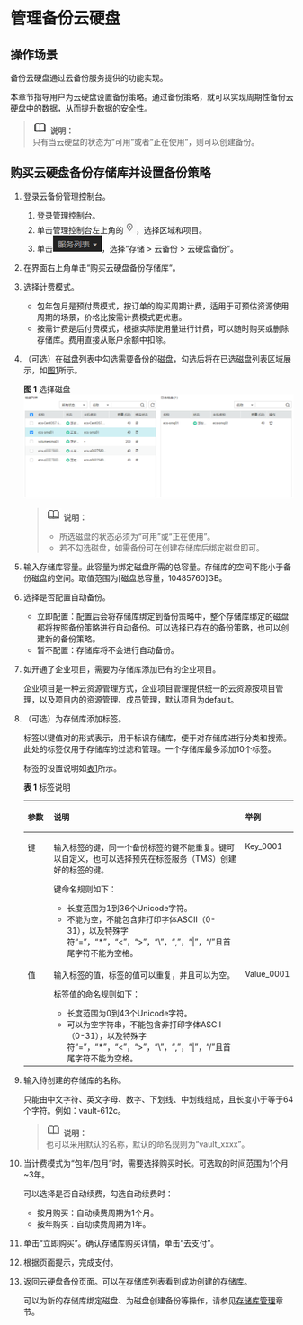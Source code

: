 # 管理备份云硬盘<a name="evs_01_0110"></a>

## 操作场景<a name="section20439890153621"></a>

备份云硬盘通过云备份服务提供的功能实现。

本章节指导用户为云硬盘设置备份策略。通过备份策略，就可以实现周期性备份云硬盘中的数据，从而提升数据的安全性。

>![](public_sys-resources/icon-note.gif) **说明：**   
>只有当云硬盘的状态为“可用“或者“正在使用“，则可以创建备份。  

## 购买云硬盘备份存储库并设置备份策略<a name="section858417913305"></a>

1.  登录云备份管理控制台。
    1.  登录管理控制台。
    2.  单击管理控制台左上角的![](figures/icon-region.png)，选择区域和项目。
    3.  单击![](figures/icon-list.png)，选择“存储 \> 云备份 \> 云硬盘备份”。

2.  在界面右上角单击“购买云硬盘备份存储库“。
3.  选择计费模式。
    -   包年包月是预付费模式，按订单的购买周期计费，适用于可预估资源使用周期的场景，价格比按需计费模式更优惠。
    -   按需计费是后付费模式，根据实际使用量进行计费，可以随时购买或删除存储库。费用直接从账户余额中扣除。

4.  （可选）在磁盘列表中勾选需要备份的磁盘，勾选后将在已选磁盘列表区域展示，如[图1](#zh-cn_topic_0157095235_fig204531717131710)所示。

    **图 1**  选择磁盘<a name="zh-cn_topic_0157095235_fig204531717131710"></a>  
    ![](figures/选择磁盘.png "选择磁盘")

    >![](public_sys-resources/icon-note.gif) **说明：**   
    >-   所选磁盘的状态必须为“可用”或“正在使用”。  
    >-   若不勾选磁盘，如需备份可在创建存储库后绑定磁盘即可。  

5.  输入存储库容量。此容量为绑定磁盘所需的总容量。存储库的空间不能小于备份磁盘的空间。取值范围为\[磁盘总容量，10485760\]GB。
6.  选择是否配置自动备份。
    -   立即配置：配置后会将存储库绑定到备份策略中，整个存储库绑定的磁盘都将按照备份策略进行自动备份。可以选择已存在的备份策略，也可以创建新的备份策略。
    -   暂不配置：存储库将不会进行自动备份。

7.  如开通了企业项目，需要为存储库添加已有的企业项目。

    企业项目是一种云资源管理方式，企业项目管理提供统一的云资源按项目管理，以及项目内的资源管理、成员管理，默认项目为default。

8.  （可选）为存储库添加标签。

    标签以键值对的形式表示，用于标识存储库，便于对存储库进行分类和搜索。此处的标签仅用于存储库的过滤和管理。一个存储库最多添加10个标签。

    标签的设置说明如[表1](#zh-cn_topic_0157095235_table191162312815)所示。

    **表 1**  标签说明

    <a name="zh-cn_topic_0157095235_table191162312815"></a>
    <table><thead align="left"><tr id="zh-cn_topic_0157095235_row41151331884"><th class="cellrowborder" valign="top" width="9.900990099009901%" id="mcps1.2.4.1.1"><p id="zh-cn_topic_0157095235_p311514319817"><a name="zh-cn_topic_0157095235_p311514319817"></a><a name="zh-cn_topic_0157095235_p311514319817"></a>参数</p>
    </th>
    <th class="cellrowborder" valign="top" width="71.28712871287128%" id="mcps1.2.4.1.2"><p id="zh-cn_topic_0157095235_p3115234819"><a name="zh-cn_topic_0157095235_p3115234819"></a><a name="zh-cn_topic_0157095235_p3115234819"></a>说明</p>
    </th>
    <th class="cellrowborder" valign="top" width="18.81188118811881%" id="mcps1.2.4.1.3"><p id="zh-cn_topic_0157095235_p19990164015312"><a name="zh-cn_topic_0157095235_p19990164015312"></a><a name="zh-cn_topic_0157095235_p19990164015312"></a>举例</p>
    </th>
    </tr>
    </thead>
    <tbody><tr id="zh-cn_topic_0157095235_row51153313816"><td class="cellrowborder" valign="top" width="9.900990099009901%" headers="mcps1.2.4.1.1 "><p id="zh-cn_topic_0157095235_p14115183385"><a name="zh-cn_topic_0157095235_p14115183385"></a><a name="zh-cn_topic_0157095235_p14115183385"></a>键</p>
    </td>
    <td class="cellrowborder" valign="top" width="71.28712871287128%" headers="mcps1.2.4.1.2 "><p id="zh-cn_topic_0157095235_p611511310819"><a name="zh-cn_topic_0157095235_p611511310819"></a><a name="zh-cn_topic_0157095235_p611511310819"></a>输入标签的键，同一个备份标签的键不能重复。键可以自定义，也可以选择预先在标签服务（TMS）创建好的标签的键。</p>
    <p id="zh-cn_topic_0157095235_p191158314810"><a name="zh-cn_topic_0157095235_p191158314810"></a><a name="zh-cn_topic_0157095235_p191158314810"></a>键命名规则如下：</p>
    <a name="zh-cn_topic_0157095235_ul20115438812"></a><a name="zh-cn_topic_0157095235_ul20115438812"></a><ul id="zh-cn_topic_0157095235_ul20115438812"><li>长度范围为1到36个Unicode字符。</li><li>不能为空，不能包含非打印字体ASCII（0-31），以及特殊字符“=”，“*”，“&lt;”，“&gt;”，“\”，“,”，“|”，“/”且首尾字符不能为空格。</li></ul>
    </td>
    <td class="cellrowborder" valign="top" width="18.81188118811881%" headers="mcps1.2.4.1.3 "><p id="zh-cn_topic_0157095235_p1499017405316"><a name="zh-cn_topic_0157095235_p1499017405316"></a><a name="zh-cn_topic_0157095235_p1499017405316"></a>Key_0001</p>
    </td>
    </tr>
    <tr id="zh-cn_topic_0157095235_row21161531187"><td class="cellrowborder" valign="top" width="9.900990099009901%" headers="mcps1.2.4.1.1 "><p id="zh-cn_topic_0157095235_p101151731081"><a name="zh-cn_topic_0157095235_p101151731081"></a><a name="zh-cn_topic_0157095235_p101151731081"></a>值</p>
    </td>
    <td class="cellrowborder" valign="top" width="71.28712871287128%" headers="mcps1.2.4.1.2 "><p id="zh-cn_topic_0157095235_p1911693486"><a name="zh-cn_topic_0157095235_p1911693486"></a><a name="zh-cn_topic_0157095235_p1911693486"></a>输入标签的值，标签的值可以重复，并且可以为空。</p>
    <p id="zh-cn_topic_0157095235_p21161131085"><a name="zh-cn_topic_0157095235_p21161131085"></a><a name="zh-cn_topic_0157095235_p21161131085"></a>标签值的命名规则如下：</p>
    <a name="zh-cn_topic_0157095235_ul211610318811"></a><a name="zh-cn_topic_0157095235_ul211610318811"></a><ul id="zh-cn_topic_0157095235_ul211610318811"><li>长度范围为0到43个Unicode字符。</li><li>可以为空字符串，不能包含非打印字体ASCII（0-31），以及特殊字符“=”，“*”，“&lt;”，“&gt;”，“\”，“,”，“|”，“/”且首尾字符不能为空格。</li></ul>
    </td>
    <td class="cellrowborder" valign="top" width="18.81188118811881%" headers="mcps1.2.4.1.3 "><p id="zh-cn_topic_0157095235_p129902040143116"><a name="zh-cn_topic_0157095235_p129902040143116"></a><a name="zh-cn_topic_0157095235_p129902040143116"></a>Value_0001</p>
    </td>
    </tr>
    </tbody>
    </table>

9.  输入待创建的存储库的名称。

    只能由中文字符、英文字母、数字、下划线、中划线组成，且长度小于等于64个字符。例如：vault-612c。

    >![](public_sys-resources/icon-note.gif) **说明：**   
    >也可以采用默认的名称，默认的命名规则为“vault\_xxxx”。  

10. 当计费模式为“包年/包月”时，需要选择购买时长。可选取的时间范围为1个月\~3年。

    可以选择是否自动续费，勾选自动续费时：

    -   按月购买：自动续费周期为1个月。
    -   按年购买：自动续费周期为1年。

11. 单击“立即购买”。确认存储库购买详情，单击“去支付”。
12. 根据页面提示，完成支付。
13. 返回云硬盘备份页面。可以在存储库列表看到成功创建的存储库。

    可以为新的存储库绑定磁盘、为磁盘创建备份等操作，请参见[存储库管理](https://support.huaweicloud.com/usermanual-cbr/cbr_03_0002.html)章节。



